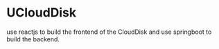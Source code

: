 # UCloudDisk
use reactjs to build the frontend of the CloudDisk and use springboot to build the backend.

